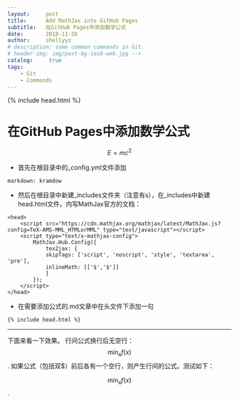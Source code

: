 ```yaml
---
layout:     post
title:      Add MathJax into GitHub Pages
subtitle:   在GitHub Pages中添加数学公式
date:       2018-11-28
author:     shellyyz
# description: some common commands in Git.
# header-img: img/post-bg-ios9-web.jpg -->
catalog: 	 true
tags:
    - Git
    - Commands
---
```

{% include head.html %}
# 在GitHub Pages中添加数学公式
$$E = m c^2$$

- 首先在根目录中的_config.yml文件添加

```
markdown: kramdow
```

- 然后在根目录中新建_includes文件夹（注意有s），在_includes中新建head.html文件。内写MathJax官方的文档：

```
<head>
    <script src="https://cdn.mathjax.org/mathjax/latest/MathJax.js?config=TeX-AMS-MML_HTMLorMML" type="text/javascript"></script>
    <script type="text/x-mathjax-config">
        MathJax.Hub.Config({
            tex2jax: {
            skipTags: ['script', 'noscript', 'style', 'textarea', 'pre'],
            inlineMath: [['$','$']]
            }
        });
    </script>
</head>
```

- 在需要添加公式的.md文章中在头文件下添加一句

```
{% include head.html %}
```

----
下面来看一下效果。
行间公式换行后无空行：
$$\min_{x} f(x)$$.
如果公式（包括双$）前后各有一个空行，则产生行间的公式。测试如下：

$$\min_{x} f(x)$$.
